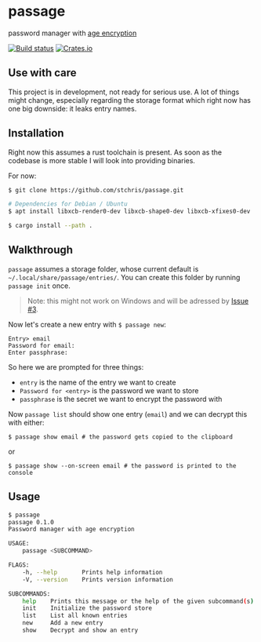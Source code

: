 # passage

password manager with [age encryption](https://age-encryption.org/)

[![Build status](https://github.com/stchris/passage/workflows/Tests%20&%20Clippy/badge.svg)](https://github.com/stchris/passage/actions)
[![Crates.io](https://img.shields.io/crates/v/passage.svg)](https://crates.io/crates/passage)

## Use with care

This project is in development, not ready for serious use. A lot of things might change, especially regarding the storage format which right now has one big downside: it leaks entry names.

## Installation

Right now this assumes a rust toolchain is present. As soon as the codebase is more stable I will look into providing binaries.

For now:

```bash
$ git clone https://github.com/stchris/passage.git

# Dependencies for Debian / Ubuntu
$ apt install libxcb-render0-dev libxcb-shape0-dev libxcb-xfixes0-dev

$ cargo install --path .
```

## Walkthrough

`passage` assumes a storage folder, whose current default is `~/.local/share/passage/entries/`. You can create this folder by running `passage init` once.


> Note: this might not work on Windows and will be adressed by [Issue #3](https://github.com/stchris/passage/issues/3).

Now let's create a new entry with `$ passage new`:

```
Entry> email
Password for email:
Enter passphrase:
```

So here we are prompted for three things:

* `entry` is the name of the entry we want to create
* `Password for <entry>` is the password we want to store
* `passphrase` is the secret we want to encrypt the password with

Now `passage list` should show one entry (`email`) and we can decrypt this with either:

```
$ passage show email # the password gets copied to the clipboard
```

or

```
$ passage show --on-screen email # the password is printed to the console
```

## Usage

```bash
$ passage
passage 0.1.0
Password manager with age encryption

USAGE:
    passage <SUBCOMMAND>

FLAGS:
    -h, --help       Prints help information
    -V, --version    Prints version information

SUBCOMMANDS:
    help    Prints this message or the help of the given subcommand(s)
    init    Initialize the password store
    list    List all known entries
    new     Add a new entry
    show    Decrypt and show an entry
```
